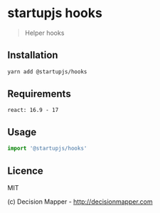 # startupjs hooks
> Helper hooks

## Installation

```sh
yarn add @startupjs/hooks
```

## Requirements

```
react: 16.9 - 17
```

## Usage

```js
import '@startupjs/hooks'
```

## Licence

MIT

(c) Decision Mapper - http://decisionmapper.com
